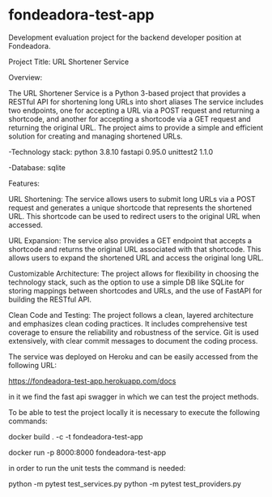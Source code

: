 # fondeadora-test-app

Development evaluation project for the backend developer position at Fondeadora.

  Project Title: URL Shortener Service

  Overview:
  
The URL Shortener Service is a Python 3-based project that provides a RESTful API for shortening long URLs into short aliases The service includes two endpoints, one for accepting a URL via a POST request and returning a shortcode, and another for accepting a shortcode via a GET request and returning the original URL. The project aims to provide a simple and efficient solution for creating and managing shortened URLs.

-Technology stack:
  python 3.8.10
  fastapi 0.95.0
  unittest2 1.1.0

-Database:
  sqlite
  
  Features:

URL Shortening: The service allows users to submit long URLs via a POST request and generates a unique shortcode that represents the shortened URL. This shortcode can be used to redirect users to the original URL when accessed.

URL Expansion: The service also provides a GET endpoint that accepts a shortcode and returns the original URL associated with that shortcode. This allows users to expand the shortened URL and access the original long URL.

Customizable Architecture: The project allows for flexibility in choosing the technology stack, such as the option to use a simple DB like SQLite for storing mappings between shortcodes and URLs, and the use of FastAPI for building the RESTful API.

Clean Code and Testing: The project follows a clean, layered architecture and emphasizes clean coding practices. It includes comprehensive test coverage to ensure the reliability and robustness of the service. Git is used extensively, with clear commit messages to document the coding process.




The service was deployed on Heroku and can be easily accessed from the following URL:

  https://fondeadora-test-app.herokuapp.com/docs

in it we find the fast api swagger in which we can test the project methods.

To be able to test the project locally it is necessary to execute the following commands:

  docker build . -c -t fondeadora-test-app

  docker run -p 8000:8000 fondeadora-test-app

in order to run the unit tests the command is needed:

  python -m pytest test_services.py 
  python -m pytest test_providers.py 

